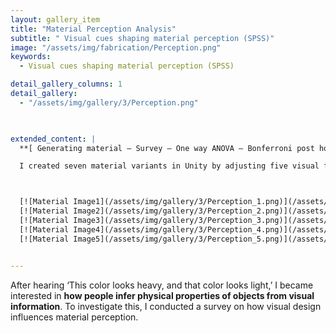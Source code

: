 ```yaml
---
layout: gallery_item 
title: "Material Perception Analysis"
subtitle: " Visual cues shaping material perception (SPSS)"
image: "/assets/img/fabrication/Perception.png"  
keywords:
  - Visual cues shaping material perception (SPSS)

detail_gallery_columns: 1
detail_gallery:
  - "/assets/img/gallery/3/Perception.png"    

  

extended_content: |
  **[ Generating material ― Survey ― One way ANOVA ― Bonferroni post hoc test ]**

  I created seven material variants in Unity by adjusting five visual factors *(hue, brightness, glossiness, reflectance, transparency)*. In the survey, participants evaluated four perceived properties *(weight, hardness, temperature, fragility)*.



  [![Material Image1](/assets/img/gallery/3/Perception_1.png)](/assets/img/gallery/3/Perception_1.png)
  [![Material Image2](/assets/img/gallery/3/Perception_2.png)](/assets/img/gallery/3/Perception_2.png)
  [![Material Image3](/assets/img/gallery/3/Perception_3.png)](/assets/img/gallery/3/Perception_3.png)
  [![Material Image4](/assets/img/gallery/3/Perception_4.png)](/assets/img/gallery/3/Perception_4.png)
  [![Material Image5](/assets/img/gallery/3/Perception_5.png)](/assets/img/gallery/3/Perception_5.png)


---
```




After hearing ‘This color looks heavy, and that color looks light,’ I became interested in **how people infer physical properties of objects from visual information**. To investigate this, I conducted a survey on how visual design influences material perception.